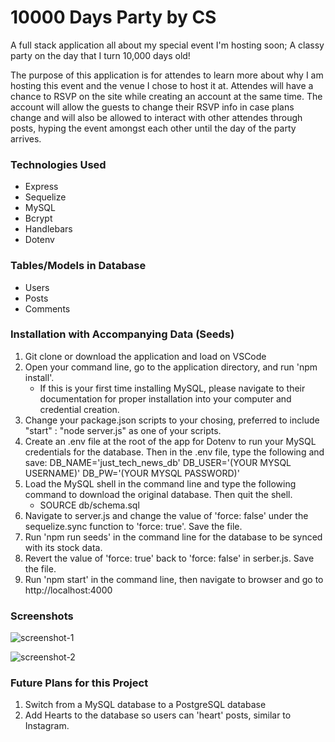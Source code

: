 # 10000 Days Party by CS

A full stack application all about my special event I'm hosting soon; A classy party on the day that I turn 10,000 days old! 

The purpose of this application is for attendes to learn more about why I am hosting this event and the venue I chose to host it at. Attendes will have a chance to RSVP on the site while creating an account at the same time. The account will allow the guests to change their RSVP info in case plans change and will also be allowed to interact with other attendes through posts, hyping the event amongst each other until the day of the party arrives.

### Technologies Used

- Express
- Sequelize
- MySQL
- Bcrypt
- Handlebars
- Dotenv

### Tables/Models in Database
- Users
- Posts
- Comments 

### Installation with Accompanying Data (Seeds)
1. Git clone or download the application and load on VSCode
2. Open your command line, go to the application directory, and run 'npm install'.
    - If this is your first time installing MySQL, please navigate to their documentation for proper installation into your computer and credential creation.
3. Change your package.json scripts to your chosing, preferred to include "start" : "node server.js" as one of your scripts.
4. Create an .env file at the root of the app for Dotenv to run your MySQL credentials for the database. Then in the .env file, type the following and save:
    DB_NAME='just_tech_news_db'
    DB_USER='(YOUR MYSQL USERNAME)'
    DB_PW='(YOUR MYSQL PASSWORD)'
5. Load the MySQL shell in the command line and type the following command to download the original database. Then quit the shell.
    - SOURCE db/schema.sql
6. Navigate to server.js and change the value of 'force: false' under the sequelize.sync function to 'force: true'. Save the file.
7. Run 'npm run seeds' in the command line for the database to be synced with its stock data.
8. Revert the value of 'force: true' back to 'force: false' in serber.js. Save the file.
9. Run 'npm start' in the command line, then navigate to browser and go to http://localhost:4000

### Screenshots

![screenshot-1]('./screenshots/1.png)

![screenshot-2]('./screenshots/2.png)

### Future Plans for this Project
1. Switch from a MySQL database to a PostgreSQL database
2. Add Hearts to the database so users can 'heart' posts, similar to Instagram.